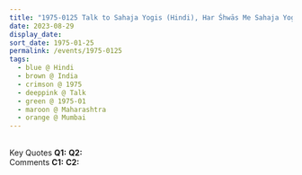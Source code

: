 ```yaml
---
title: "1975-0125 Talk to Sahaja Yogis (Hindi), Har Śhwās Me Sahaja Yoga Ko Prasthāpit Karanā Hogā (Sahaja Yoga Must Be Established in Every Breath or Must Listen Every Day and Imbibe Sahaja Yoga), Mumbai, Maharashtra, India"
date: 2023-08-29
display_date: 
sort_date: 1975-01-25
permalink: /events/1975-0125
tags:
  - blue @ Hindi
  - brown @ India
  - crimson @ 1975
  - deeppink @ Talk
  - green @ 1975-01
  - maroon @ Maharashtra
  - orange @ Mumbai
---
```


<br>

<wave-list>
  <list-title color="DarkSeaGreen" width="55">Key Quotes</list-title>
  <list-item color="BlanchedAlmond" width="280"><b>Q1:</b> <i></i></list-item>
  <list-item color="Lavender" width="280"><b>Q2:</b> <i></i></list-item>
</wave-list>

<br>

<wave-list>
  <list-title color="DarkSeaGreen" width="55">Comments</list-title>
  <list-item color="BlanchedAlmond" width="280"><b>C1:</b> <i></i></list-item>
  <list-item color="Lavender" width="280"><b>C2:</b> <i></i></list-item>
</wave-list>